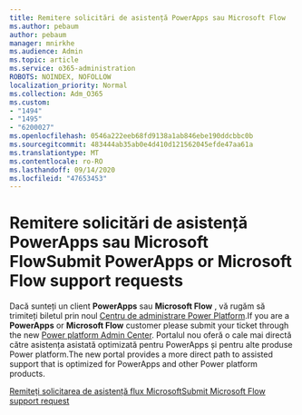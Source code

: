 ```yaml
---
title: Remitere solicitări de asistență PowerApps sau Microsoft Flow
ms.author: pebaum
author: pebaum
manager: mnirkhe
ms.audience: Admin
ms.topic: article
ms.service: o365-administration
ROBOTS: NOINDEX, NOFOLLOW
localization_priority: Normal
ms.collection: Adm_O365
ms.custom:
- "1494"
- "1495"
- "6200027"
ms.openlocfilehash: 0546a222eeb68fd9138a1ab846ebe190ddcbbc0b
ms.sourcegitcommit: 483444ab35ab0e4d410d121562045efde47aa61a
ms.translationtype: MT
ms.contentlocale: ro-RO
ms.lasthandoff: 09/14/2020
ms.locfileid: "47653453"
---
```

# <a name="submit-powerapps-or-microsoft-flow-support-requests"></a><span data-ttu-id="17d95-102">Remitere solicitări de asistență PowerApps sau Microsoft Flow</span><span class="sxs-lookup"><span data-stu-id="17d95-102">Submit PowerApps or Microsoft Flow support requests</span></span>

<span data-ttu-id="17d95-103">Dacă sunteți un client **PowerApps** sau **Microsoft Flow** , vă rugăm să trimiteți biletul prin noul [Centru de administrare Power Platform](https://admin.powerplatform.microsoft.com/support?newTicket&product=15819).</span><span class="sxs-lookup"><span data-stu-id="17d95-103">If you are a **PowerApps** or **Microsoft Flow** customer please submit your ticket through the new [Power platform Admin Center](https://admin.powerplatform.microsoft.com/support?newTicket&product=15819).</span></span> <span data-ttu-id="17d95-104">Portalul nou oferă o cale mai directă către asistența asistată optimizată pentru PowerApps și pentru alte produse Power platform.</span><span class="sxs-lookup"><span data-stu-id="17d95-104">The new portal provides a more direct path to assisted support that is optimized for PowerApps and other Power platform products.</span></span>

[<span data-ttu-id="17d95-105">Remiteți solicitarea de asistență flux Microsoft</span><span class="sxs-lookup"><span data-stu-id="17d95-105">Submit Microsoft Flow support request</span></span>](https://admin.powerplatform.microsoft.com/support?newTicket&product=Flow)
